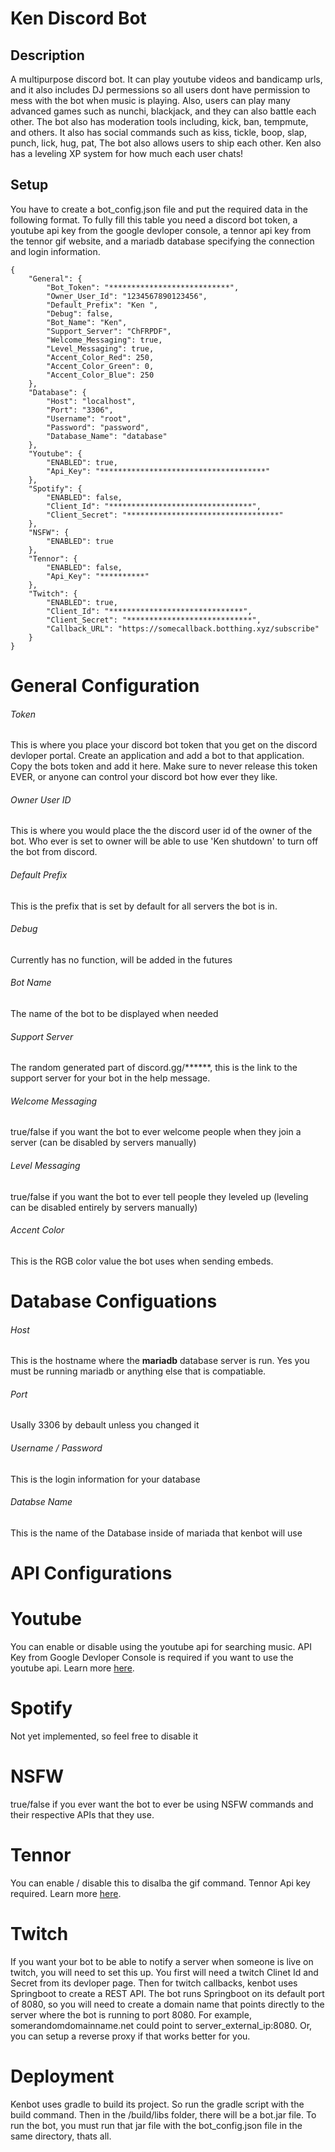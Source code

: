 Ken Discord Bot
===

Description
---
A multipurpose discord bot. It can play youtube videos and bandicamp urls, and it also includes DJ permessions so all users dont have permission to mess with the bot when music is playing. Also, users can play many advanced games such as nunchi, blackjack, and they can also battle each other. The bot also has moderation tools including, kick, ban, tempmute, and others. It also has social commands such as kiss, tickle, boop, slap, punch, lick, hug, pat, The bot also allows users to ship each other. Ken also has a leveling XP system for how much each user chats!

Setup
---

You have to create a bot_config.json file and put the required data in the following format. To fully fill this table you need a discord bot token, a youtube api key from the google devloper console, a tennor api key from the tennor gif website, and a mariadb database specifying the connection and login information.

```
{
	"General": {
		"Bot_Token": "***************************",
		"Owner_User_Id": "1234567890123456",
		"Default_Prefix": "Ken ",
		"Debug": false,
		"Bot_Name": "Ken",
		"Support_Server": "ChFRPDF",
		"Welcome_Messaging": true,
		"Level_Messaging": true,
		"Accent_Color_Red": 250,
		"Accent_Color_Green": 0,
		"Accent_Color_Blue": 250
	},
	"Database": {
		"Host": "localhost",
		"Port": "3306",
		"Username": "root",
		"Password": "password",
		"Database_Name": "database"
	},
	"Youtube": {
		"ENABLED": true,
		"Api_Key": "*************************************"
	},
	"Spotify": {
		"ENABLED": false,
		"Client_Id": "********************************",
		"Client_Secret": "**********************************"
	},
	"NSFW": {
		"ENABLED": true
	},
	"Tennor": {
		"ENABLED": false,
		"Api_Key": "**********"
	},
	"Twitch": {
		"ENABLED": true,
		"Client_Id": "******************************",
		"Client_Secret": "****************************",
		"Callback_URL": "https://somecallback.botthing.xyz/subscribe"
	}
}
```

# General Configuration
###### Token
This is where you place your discord bot token that you get on the discord devloper portal. Create an application and add a bot to that application. Copy the bots token and add it here. Make sure to never release this token EVER, or anyone can control your discord bot how ever they like.
###### Owner User ID
This is where you would place the the discord user id of the owner of the bot. Who ever is set to owner will be able to use 'Ken shutdown' to turn off the bot from discord.
###### Default Prefix
This is the prefix that is set by default for all servers the bot is in.
###### Debug
Currently has no function, will be added in the futures
###### Bot Name
The name of the bot to be displayed when needed
###### Support Server
The random generated part of discord.gg/******, this is the link to the support server for your bot in the help message.
###### Welcome Messaging
true/false if you want the bot to ever welcome people when they join a server (can be disabled by servers manually)
###### Level Messaging
true/false if you want the bot to ever tell people they leveled up (leveling can be disabled entirely by servers manually)
###### Accent Color
This is the RGB color value the bot uses when sending embeds.

# Database Configuations
###### Host
This is the hostname where the **mariadb** database server is run. Yes you must be running mariadb or anything else that is compatiable. 
###### Port
Usally 3306 by debault unless you changed it
###### Username / Password
This is the login information for your database
###### Databse Name
This is the name of the Database inside of mariada that kenbot will use

# API Configurations

# Youtube
You can enable or disable using the youtube api for searching music. API Key from Google Devloper Console is required if you want to use the youtube api. Learn more [here](https://developers.google.com/youtube/v3/getting-started).
# Spotify
Not yet implemented, so feel free to disable it
# NSFW
true/false if you ever want the bot to ever be using NSFW commands and their respective APIs that they use.
# Tennor
You can enable / disable this to disalba the gif command. Tennor Api key required. Learn more [here](https://tenor.com/gifapi/documentation).
# Twitch
If you want your bot to be able to notify a server when someone is live on twitch, you will need to set this up. You first will need a twitch Clinet Id and Secret from its devloper page. Then for twitch callbacks, kenbot uses Springboot to create a REST API. The bot runs Springboot on its default port of 8080, so you will need to create a domain name that points directly to the server where the bot is running to port 8080. For example, somerandomdomainname.net could point to server_external_ip:8080. Or, you can setup a reverse proxy if that works better for you.

# Deployment

Kenbot uses gradle to build its project. So run the gradle script with the build command. Then in the /build/libs folder, there will be a bot.jar file. To run the bot, you must run that jar file with the bot_config.json file in the same directory, thats all.
